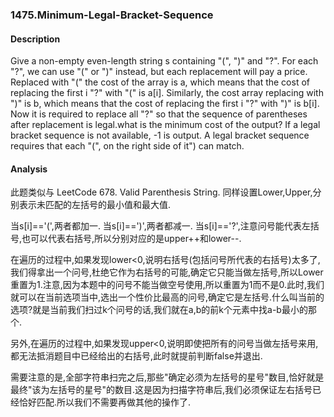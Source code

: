 ### 1475.Minimum-Legal-Bracket-Sequence

#### Description
Give a non-empty even-length string s containing "(", ")" and "?". For each "?", we can use "(" or ")" instead, but each replacement will pay a price. Replaced with "(" the cost of the array is a, which means that the cost of replacing the first i "?" with "(" is a[i]. Similarly, the cost array replacing with ")" is b, which means that the cost of replacing the first i "?" with ")" is b[i]. Now it is required to replace all "?" so that the sequence of parentheses after replacement is legal.what is the minimum cost of the output? If a legal bracket sequence is not available, -1 is output. A legal bracket sequence requires that each "(", on the right side of it") can match.

#### Analysis
此题类似与 LeetCode 678. Valid Parenthesis String. 同样设置Lower,Upper,分别表示未匹配的左括号的最小值和最大值.

当s[i]=='(',两者都加一. 当s[i]==')',两者都减一. 当s[i]=='?',注意问号能代表左括号,也可以代表右括号,所以分别对应的是upper++和lower--.

在遍历的过程中,如果发现lower<0,说明右括号(包括问号所代表的右括号)太多了,我们得拿出一个问号,杜绝它作为右括号的可能,确定它只能当做左括号,所以Lower重置为1.注意,因为本题中的问号不能当做空号使用,所以重置为1而不是0.此时,我们就可以在当前选项当中,选出一个性价比最高的问号,确定它是左括号.什么叫当前的选项?就是当前我们扫过k个问号的话,我们就在a,b的前k个元素中找a-b最小的那个.

另外,在遍历的过程中,如果发现upper<0,说明即使把所有的问号当做左括号来用,都无法抵消题目中已经给出的右括号,此时就提前判断false并退出.

需要注意的是,全部字符串扫完之后,那些"确定必须为左括号的星号"数目,恰好就是最终"该为左括号的星号"的数目.这是因为扫描字符串后,我们必须保证左右括号已经恰好匹配.所以我们不需要再做其他的操作了.
